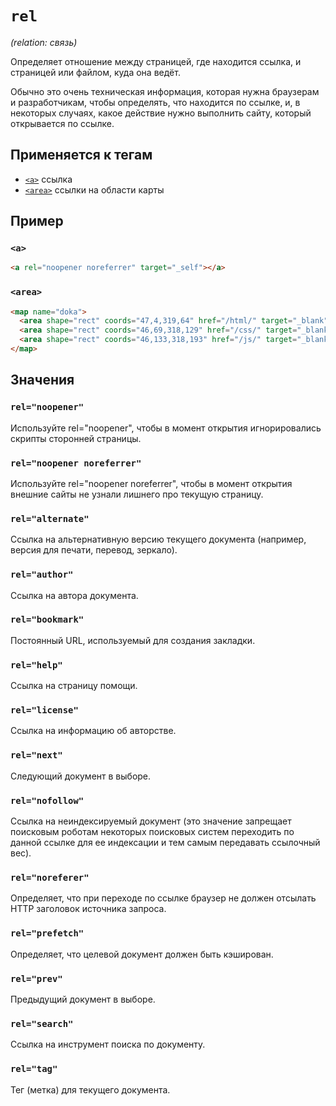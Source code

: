 # `rel`

_(relation: связь)_

Определяет отношение между страницей, где находится ссылка, и страницей или файлом, куда она ведёт.

Обычно это очень техническая информация, которая нужна браузерам и разработчикам, чтобы определять, что находится по ссылке, и, в некоторых случаях, какое действие нужно выполнить сайту, который открывается по ссылке.

## Применяется к тегам

- [`<a>`](../../TAGS/INLINE/a.md) ссылка
- [`<area>`](../../TAGS/MEDIA/area.md) ссылки на области карты

## Пример

### `<a>`

```html
<a rel="noopener noreferrer" target="_self"></a>
```

### `<area>`

```html
<map name="doka">
  <area shape="rect" coords="47,4,319,64" href="/html/" target="_blank" alt="HTML" rel="noopener noreferrer" />
  <area shape="rect" coords="46,69,318,129" href="/css/" target="_blank" alt="CSS" />
  <area shape="rect" coords="46,133,318,193" href="/js/" target="_blank" alt="JS" />
</map>
```

## Значения

### `rel="noopener"`

Используйте rel="noopener", чтобы в момент открытия игнорировались скрипты сторонней страницы.

### `rel="noopener noreferrer"`

Используйте rel="noopener noreferrer", чтобы в момент открытия внешние сайты не узнали лишнего про текущую страницу.

### `rel="alternate"`

Cсылка на альтернативную версию текущего документа (например, версия для печати, перевод, зеркало).

### `rel="author"`

Ссылка на автора документа.

### `rel="bookmark"`

Постоянный URL, используемый для создания закладки.

### `rel="help"`

Ссылка на страницу помощи.

### `rel="license"`

Ссылка на информацию об авторстве.

### `rel="next"`

Следующий документ в выборе.

### `rel="nofollow"`

Ссылка на неиндексируемый документ (это значение запрещает поисковым роботам некоторых поисковых систем переходить по данной ссылке для ее индексации и тем самым передавать ссылочный вес).

### `rel="noreferer"`

Определяет, что при переходе по ссылке браузер не должен отсылать HTTP заголовок источника запроса.

### `rel="prefetch"`

Определяет, что целевой документ должен быть кэширован.

### `rel="prev"`

Предыдущий документ в выборе.

### `rel="search"`

Ссылка на инструмент поиска по документу.

### `rel="tag"`

Тег (метка) для текущего документа.
